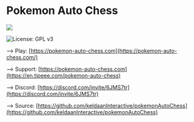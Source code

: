 # Pokemon Auto Chess
  <a href="https://discord.gg/6JMS7tr">
    <img src="https://img.shields.io/discord/737230355039387749.svg?style=for-the-badge&colorB=7581dc&logo=discord&logoColor=white">
  </a>
  
  ![License: GPL v3](https://img.shields.io/badge/License-GPLv3-blue.svg)

 --> Play: [https://pokemon-auto-chess.com](https://pokemon-auto-chess.com/)

--> Support: [https://pokemon-auto-chess.com](https://en.tipeee.com/pokemon-auto-chess)

--> Discord: [https://discord.com/invite/6JMS7tr](https://discord.com/invite/6JMS7tr)

--> Source: [https://github.com/keldaanInteractive/pokemonAutoChess](https://github.com/keldaanInteractive/pokemonAutoChess)
